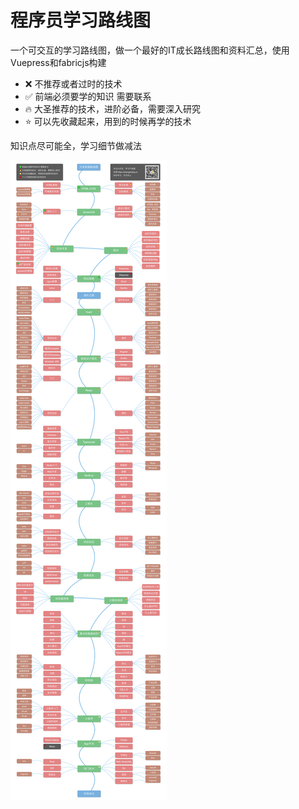 



# 程序员学习路线图


一个可交互的学习路线图，做一个最好的IT成长路线图和资料汇总，使用Vuepress和fabricjs构建


* ❌ 不推荐或者过时的技术
* ✅ 前端必须要学的知识 需要联系
* 🔥 大圣推荐的技术，进阶必备，需要深入研究
* ⭐ 可以先收藏起来，用到的时候再学的技术


知识点尽可能全，学习细节做减法

![](docs/.vuepress/public/all.png)
